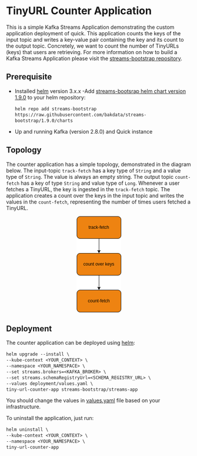 # TinyURL Counter Application

This is a simple Kafka Streams Application demonstrating the custom application deployment of quick. This application
counts the keys of the input topic and writes a key-value pair containing the key and its count to the output topic.
Concretely, we want to count the number of TinyURLs (keys) that users are retrieving. For more information on how to
build a Kafka Streams Application please visit the
[streams-bootstrap repository](https://github.com/bakdata/streams-bootstrap).

## Prerequisite

- Installed [helm](https://helm.sh/) version 3.x.x
-Add [streams-bootsrap helm chart version 1.9.0](https://github.com/bakdata/streams-bootstrap/tree/1.9.0/charts/streams-app)
to your helm repository:
  ```shell
  helm repo add streams-bootstrap https://raw.githubusercontent.com/bakdata/streams-bootstrap/1.9.0/charts
  ```
- Up and running Kafka (version 2.8.0) and Quick instance

## Topology

The counter application has a simple topology, demonstrated in the diagram below. The input-topic `track-fetch`
has a key type of `String` and a value type of `String`. The value is always an empty string. The output
topic `count-fetch` has a key of type `String` and value type of `Long`. Whenever a user fetches a TinyURL, the key is
ingested in the `track-fetch` topic. The application creates a count over the keys in the input topic and writes the
values in the `count-fetch`, representing the number of times users fetched a TinyURL.

<p align="center">
 <img src="https://github.com/bakdata/quick-examples/blob/main/tiny-url/counter/TinyUrlTopology.png" />
</p>

## Deployment

The counter application can be deployed using [helm](https://helm.sh/):

```shell
helm upgrade --install \
--kube-context <YOUR_CONTEXT> \
--namespace <YOUR_NAMESPACE> \
--set streams.brokers=<KAFKA_BROKER> \
--set streams.schemaRegistryUrl=<SCHEMA_REGISTRY_URL> \
--values deployment/values.yaml \
tiny-url-counter-app streams-bootstrap/streams-app
```

You should change the values
in [values.yaml](https://github.com/bakdata/quick/tree/master/docs/examples/TinyURL/counter/deployment/values.yaml) file
based on your infrastructure.

To uninstall the application, just run:

```shell
helm uninstall \
--kube-context <YOUR_CONTEXT> \
--namespace <YOUR_NAMESPACE> \
tiny-url-counter-app
```
